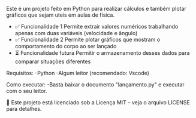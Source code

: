 Este é um projeto feito em Python para realizar cálculos e também plotar gráficos que sejam uteis em aulas de física.

- ✅ Funcionalidade 1
Permite extrair valores numéricos trabalhando apenas com duas variáveis (velocidade e ângulo)
- ✅ Funcionalidade 2
Permite plotar gráficos que mostram o comportamento do corpo ao ser lançado
- ⏳ Funcionalidade futura
Permitir o armazenamento desses dados para comparar situações diferentes

Requisitos:
-Python
-Algum leitor (recomendado: Vscode)

Como executar:
-Basta baixar o documento "lançamento.py" e executar com o seu leitor.

📄 Este projeto está licenciado sob a Licença MIT – veja o arquivo LICENSE para detalhes.
